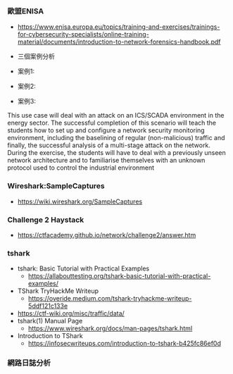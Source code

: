 ### 歐盟ENISA 
- https://www.enisa.europa.eu/topics/training-and-exercises/trainings-for-cybersecurity-specialists/online-training-material/documents/introduction-to-network-forensics-handbook.pdf

- 三個案例分析
- 案例1:
- 案例2:
- 案例3:


This use case will deal with an attack on an ICS/SCADA environment in the energy sector. The successful
completion of this scenario will teach the students how to set up and configure a network security
monitoring environment, including the baselining of regular (non-malicious) traffic and finally, the successful
analysis of a multi-stage attack on the network. During the exercise, the students will have to deal with a
previously unseen network architecture and to familiarise themselves with an unknown protocol used to
control the industrial environment

### Wireshark:SampleCaptures
- https://wiki.wireshark.org/SampleCaptures
### Challenge 2 Haystack
- https://ctfacademy.github.io/network/challenge2/answer.htm

### tshark
- tshark: Basic Tutorial with Practical Examples 
  - https://allabouttesting.org/tshark-basic-tutorial-with-practical-examples/
- TShark TryHackMe Writeup
  - https://overide.medium.com/tshark-tryhackme-writeup-5ddf121c133e
- https://ctf-wiki.org/misc/traffic/data/
- tshark(1) Manual Page
  - https://www.wireshark.org/docs/man-pages/tshark.html
- Introduction to TShark
  - https://infosecwriteups.com/introduction-to-tshark-b425fc86ef0d


### 網路日誌分析
